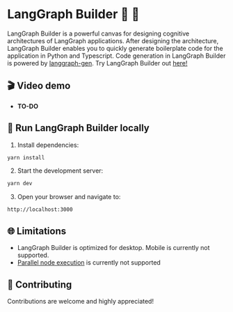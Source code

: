 # LangGraph Builder 🦜 🎨

LangGraph Builder is a powerful canvas for designing cognitive architectures of LangGraph applications. After designing the architecture, LangGraph Builder enables you to quickly generate boilerplate code for the application in Python and Typescript. Code generation in LangGraph Builder is powered by [langgraph-gen](https://github.com/langchain-ai/langgraph-gen-py). Try LangGraph Builder out [here!](https://build.langchain.com)

## 🎬 Video demo

- **TO-DO**

## 🚀 Run LangGraph Builder locally

1. Install dependencies:

```bash
yarn install
```

2. Start the development server:

```bash
yarn dev
```

3. Open your browser and navigate to:

```
http://localhost:3000
```

## 🌐 Limitations

- LangGraph Builder is optimized for desktop. Mobile is currently not supported.
- [Parallel node execution](https://langchain-ai.github.io/langgraph/how-tos/branching/) is currently not supported

## 🤝 Contributing

Contributions are welcome and highly appreciated!
